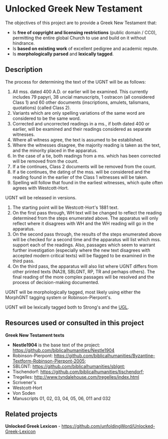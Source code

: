 # Unlocked Greek New Testament

The objectives of this project are to provide a Greek New Testament that:

  - Is **free of copyright and licensing restrictions** (public domain / CC0), permitting the entire global Church to use and build on it without hindrance.
  - Is **based on existing work** of excellent pedigree and academic repute.
  - Is **morphologically parsed** and **lexically tagged**.


## Description

 The process for determining the text of the UGNT will be as follows:
 
 1. All mss. dated 400 A.D. or earlier will be examined. This currently includes 79 papyri, 38 uncial manuscripts, 1 ostracon (all considered Class 1) and 60 other documents (inscriptions, amulets, talismans, quotations) (called Class 2). 
 2. Variants which are only spelling variations of the same word are considered to be the same word.
 3. Corrected and uncorrected readings in a ms., if both dated 400 or earlier, will be examined and their readings considered as separate witnesses.
 4. Where all witness agree, the text is assumed to be established.
 5. Where the witnesses disagree, the majority reading is taken as the text, and the minority placed in the apparatus. 
 6. In the case of a tie, both readings from a ms. which has been corrected will be removed from the count.
 7. If a tie continues, Class 2 documents will be removed from the count.
 8. If a tie continues, the dating of the mss. will be considered and the reading found in the earlier of the Class 1 witnesses will be taken.
 9. Spelling will follow that found in the earliest witnesses, which quite often agrees with Westcott-Hort.

UGNT will be released in versions.

1. The starting point will be Westcott-Hort's 1881 text.
2. On the first pass through, WH text will be changed to reflect the reading determined from the steps enumerated above. The apparatus will only reflect where it disagrees with WH and the WH reading will go in the apparatus.
3. On the second pass through, the results of the steps enumerated above will be checked for a second time and the apparatus will list which mss. support each of the readings. Also, passages which seem to warrant further investigation (especially where the new text disagrees with accepted modern critical texts) will be flagged to be examined in the third pass.
4. On the third pass, the apparatus will also list where UGNT differs from other printed texts (NA28, SBLGNT, RP, TR and perhaps others). The final reading of the more complex passages will be resolved and the process of decision-making documented.

UGNT will be morphologically tagged, most likely using either the MorphGNT tagging system or Robinson-Pierpont's.

UGNT will be lexically tagged both to Strong's and the [UGL][ugl].



## Resources used or consulted in this project

**Greek New Testament texts**

  - **Nestle1904** is the base text of the project: https://github.com/biblicalhumanities/Nestle1904
  - Robinson-Pierpont: https://github.com/biblicalhumanities/Byzantine-Textform-Robinson-Pierpont-2005;
  - SBLGNT: https://github.com/biblicalhumanities/sblgnt;
  - Tischendorf: https://github.com/biblicalhumanities/tischendorf; 
  - Tregelles: http://www.tyndalehouse.com/tregelles/index.html 
  - Scrivener's
  - Westcott-Hort
  - Von Soden
  - Manuscripts 01, 02, 03, 04, 05, 06, 011 and 032

## Related projects

**Unlocked Greek Lexicon** - https://github.com/unfoldingWord/Unlocked-Greek-Lexicon


[ugl]: https://github.com/unfoldingWord/Unlocked-Greek-Lexicon